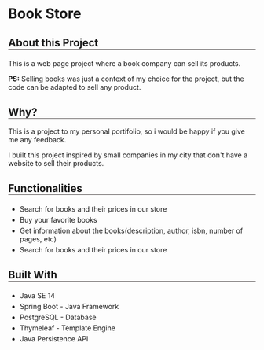 <h1><b>Book Store</b></h1>



<h2 style="border-bottom: solid rgb(80, 74, 74) 1px;">About this Project</h2>
<p style="margin-top: 20px;">
    This is a web page project where a book company can sell its products.
</p>

<p><b>PS:</b>
    Selling books was just a context of my choice for the project, 
    but the code can be adapted to sell any product.
</p>


<h2 style="border-bottom: solid rgb(80, 74, 74) 1px; margin-top: 30px">Why?</h2>

<p>This is a project to my personal portifolio, so i would be happy if you give me any feedback.</p>

<p>I built this project inspired by small companies in my city 
    that don't have a website to sell their products.
</p>


<h2 style="border-bottom: solid rgb(80, 74, 74) 1px; margin-top: 30px; margin-bottom: 20px;">Functionalities</h2>

<ul>
    <li style="margin-bottom: 5px;">Search for books and their prices in our store</li>
    <li style="margin-bottom: 5px;">Buy your favorite books</li>
    <li style="margin-bottom: 5px;">Get information about the books(description, author, isbn, number of pages, etc)</li>
    <li style="margin-bottom: 5px;">Search for books and their prices in our store</li>
</ul>

<h2 style="border-bottom: solid rgb(80, 74, 74) 1px; margin-top: 30px; margin-bottom: 20px;">Built With</h2>

<ul>
    <li style="margin-bottom: 5px;">Java SE 14</li>
    <li style="margin-bottom: 5px;">Spring Boot - Java Framework</li>
    <li style="margin-bottom: 5px;">PostgreSQL - Database</li>
    <li style="margin-bottom: 5px;">Thymeleaf - Template Engine</li>
    <li style="margin-bottom: 5px;">Java Persistence API</li>
</ul>
